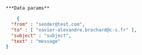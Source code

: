     ***Data params**

```json
    {
  "from" : "sender@test.com",
  "to" : [ "xavier-alexandre.brochard@c-s.fr" ],
  "subject" : "subject",
  "text" : "message"
}
```

